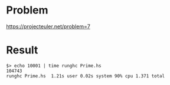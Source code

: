 # Problem
https://projecteuler.net/problem=7

# Result
```
$> echo 10001 | time runghc Prime.hs
104743
runghc Prime.hs  1.21s user 0.02s system 90% cpu 1.371 total
```

